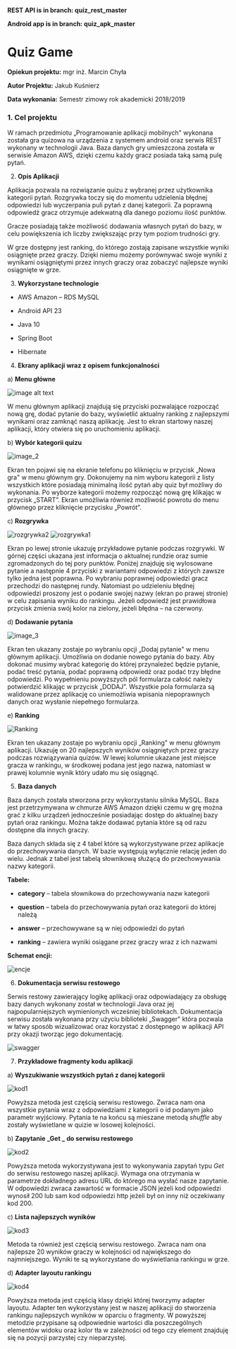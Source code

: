 **REST API is in branch: quiz_rest_master**

**Android app is in branch: quiz_apk_master**

# Quiz Game

**Opiekun projektu:** mgr inż. Marcin Chyła

**Autor Projektu:** Jakub Kuśnierz

**Data wykonania:** Semestr zimowy rok akademicki 2018/2019

### 1. Cel projektu

W ramach przedmiotu „Programowanie aplikacji mobilnych" wykonana została gra quizowa na urządzenia z systemem android oraz  serwis REST wykonany w technologii Java. Baza danych gry umieszczona została w serwisie Amazon AWS, dzięki czemu każdy gracz posiada taką samą pulę pytań. 

2. **Opis Aplikacji**

Aplikacja pozwala na rozwiązanie quizu z wybranej przez użytkownika kategorii pytań. Rozgrywka toczy się do momentu udzielenia błędnej odpowiedzi lub wyczerpania puli pytań z danej kategorii. 
Za poprawną odpowiedź gracz otrzymuje adekwatną dla danego poziomu ilość punktów.

 Gracze posiadają także możliwość dodawania własnych pytań do bazy, w celu powiększenia ich liczby zwiększając przy tym poziom trudności gry.

W grze dostępny jest ranking, do którego zostają zapisane wszystkie wyniki osiągnięte przez graczy. Dzięki niemu możemy porównywać swoje wyniki z wynikami osiągniętymi przez innych graczy oraz zobaczyć najlepsze wyniki osiągnięte w grze. 

3. **Wykorzystane technologie**

- AWS Amazon – RDS MySQL

- Android API 23 	

- Java 10

- Spring Boot

- Hibernate

4. **Ekrany aplikacji wraz z opisem funkcjonalności**

a) **Menu główne**

![image alt text](https://user-images.githubusercontent.com/25456823/49167001-cdb76f80-f334-11e8-9f33-3278360000fe.png)

W menu głównym aplikacji znajdują się przyciski pozwalające rozpocząć nową grę, dodać pytanie do bazy, wyświetlić aktualny ranking z najlepszymi wynikami oraz zamknąć naszą aplikację. Jest to ekran startowy naszej aplikacji, który otwiera się po uruchomieniu aplikacji.

b) **Wybór kategorii quizu**

![image_2](https://user-images.githubusercontent.com/25456823/49167373-8a113580-f335-11e8-842f-ec32c99126ce.png)

Ekran ten pojawi się na ekranie telefonu po kliknięciu 
w przycisk „Nowa gra" w menu głównym gry. Dokonujemy na nim wyboru kategorii z listy wszystkich które posiadają minimalną ilość pytań aby quiz był możliwy do wykonania. Po wyborze kategorii możemy rozpocząć nową grę klikając w przycisk „START”. Ekran umożliwia również możliwość powrotu do menu głównego przez kliknięcie przycisku „Powrót”. 

c) **Rozgrywka**

![rozgrywka2](https://user-images.githubusercontent.com/25456823/49168145-30aa0600-f337-11e8-8959-579c4f2b2095.png)
![rozgrywka1](https://user-images.githubusercontent.com/25456823/49168126-2425ad80-f337-11e8-945f-4cc7b150b46c.png)

Ekran po lewej stronie  ukazuję przykładowe pytanie podczas rozgrywki. W górnej części ukazana jest informacja o aktualnej rundzie oraz sumie zgromadzonych do tej pory punktów. Poniżej znajduję się wylosowane pytanie a następnie 4 przyciski z wariantami odpowiedzi 
z których zawsze tylko jedna jest poprawna. Po wybraniu poprawnej odpowiedzi gracz przechodzi do następnej rundy. Natomiast po udzieleniu błędnej odpowiedzi proszony jest o podanie swojej nazwy (ekran po prawej stronie) w celu zapisania wyniku do rankingu. Jeżeli odpowiedź jest prawidłowa przycisk zmienia swój kolor na zielony, jeżeli błędna – na czerwony. 

d) **Dodawanie pytania**

![image_3](https://user-images.githubusercontent.com/25456823/49167443-a614d700-f335-11e8-860c-0fe5d25ff696.png)

Ekran ten ukazany zostaje po wybraniu opcji „Dodaj pytanie" w menu głównym aplikacji. Umożliwia on dodanie nowego pytania do bazy. Aby dokonać musimy wybrać kategorię do której przynależeć będzie pytanie, podać treść pytania, podać poprawną odpowiedź oraz podać trzy błędne odpowiedzi. Po wypełnieniu powyższych pól formularza całość należy potwierdzić klikając w przycisk „DODAJ”. Wszystkie pola formularza są walidowane przez aplikację co uniemożliwia wpisania niepoprawnych danych oraz wysłanie niepełnego formularza.

e) **Ranking**

![Ranking](https://user-images.githubusercontent.com/25456823/49167528-d5c3df00-f335-11e8-8dcc-0fbf5bb79ed4.png)

Ekran ten ukazany zostaje po wybraniu opcji „Ranking" w menu głównym aplikacji. Ukazuję on 20 najlepszych wyników osiągniętych przez graczy podczas rozwiązywania quizów. W lewej kolumnie ukazane jest miejsce gracza w rankingu, w środkowej podana jest jego nazwa, natomiast w prawej kolumnie wynik który udało mu się osiągnąć.

5. **Baza danych**

Baza danych została stworzona przy wykorzystaniu silnika  MySQL. Baza jest przetrzymywana w chmurze AWS Amazon dzięki czemu w grę można grać z kilku urządzeń jednocześnie posiadając dostęp do aktualnej bazy pytań oraz rankingu. Można także dodawać pytania które są od razu dostępne dla innych graczy.

Baza danych składa się z 4 tabel które są wykorzystywane przez aplikacje do przechowywania danych. W bazie występują wyłącznie relację jeden do wielu. Jednak z tabel jest tabelą słownikową służącą do przechowywania nazwy kategorii.

**Tabele:**

- **category** – tabela słownikowa do przechowywania nazw kategorii

- **question** – tabela do przechowywania pytań oraz kategorii do której należą

- **answer** – przechowywane są w niej odpowiedzi do pytań

- **ranking** – zawiera wyniki osiągane przez graczy wraz z ich nazwami

**Schemat encji:**

![encje](https://user-images.githubusercontent.com/25456823/49168099-1839eb80-f337-11e8-9316-1a9d29961e6c.png)

6. **Dokumentacja serwisu restowego**

Serwis restowy zawierający logikę aplikacji oraz odpowiadający za obsługę bazy danych wykonany został w technologii Java oraz jej najpopularniejszych wymienionych wcześniej bibliotekach. Dokumentacja serwisu została wykonana przy użyciu biblioteki „Swagger" która pozwala w łatwy sposób wizualizować oraz korzystać z dostępnego w aplikacji API przy okazji tworząc jego dokumentację.

![swagger](https://user-images.githubusercontent.com/25456823/49167959-d4df7d00-f336-11e8-982e-0b3bca3bfc00.png)

7. **Przykładowe fragmenty kodu aplikacji**

a) **Wyszukiwanie wszystkich pytań z danej kategorii**

![kod1](https://user-images.githubusercontent.com/25456823/49168000-e58ff300-f336-11e8-85b1-afa5b4776e42.png)

Powyższa metoda jest częścią serwisu restowego. Zwraca nam ona wszystkie pytania wraz z odpowiedziami z kategorii o id podanym jako parametr wyjściowy. Pytania te na końcu są mieszane metodą *shuffle* aby zostały wyświetlane w quizie w losowej kolejności.

b) **Zapytanie** **_Get _** **do serwisu restowego**

![kod2](https://user-images.githubusercontent.com/25456823/49168022-f3de0f00-f336-11e8-9454-d151cd146bab.png)

Powyższa metoda wykorzystywana jest to wykonywania zapytań typu *Get* do serwisu restowego naszej aplikacji. Wymaga ona otrzymania w parametrze dokładnego adresu URL do którego ma wysłać nasze zapytanie. W odpowiedzi zwraca zawartość w formacie JSON jeżeli kod odpowiedzi wynosił 200 lub sam kod odpowiedzi http jeżeli był on inny niż oczekiwany kod 200.

c) **Lista najlepszych wyników**

![kod3](https://user-images.githubusercontent.com/25456823/49168044-fd677700-f336-11e8-95dc-246427d9d484.png)

Metoda ta również jest częścią serwisu restowego. Zwraca nam ona najlepsze 20 wyników graczy w kolejności od największego do najmniejszego. Wyniki te są wykorzystane do wyświetlania rankingu w grze.

d) **Adapter layoutu rankingu**

![kod4](https://user-images.githubusercontent.com/25456823/49168061-08220c00-f337-11e8-8544-13a0f4f45e34.png)

Powyższa metoda jest częścią klasy dzięki której tworzymy adapter layoutu. Adapter ten wykorzystany jest w naszej aplikacji do stworzenia rankingu najlepszych wyników w oparciu o fragmenty. W powyższej metodzie przypisane są odpowiednie wartości dla poszczególnych elementów widoku oraz kolor tła w zależności od tego czy element znajduję się na pozycji parzystej czy nieparzystej.
